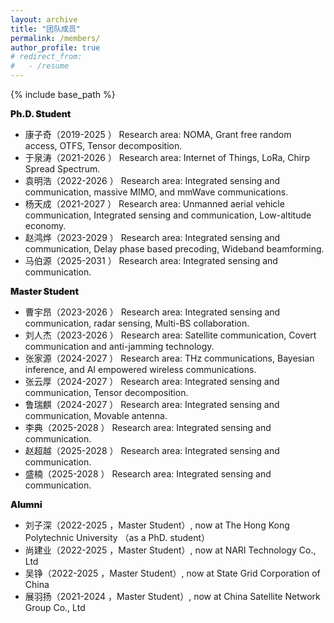 ```yaml
---
layout: archive
title: "团队成员"
permalink: /members/
author_profile: true
# redirect_from:
#   - /resume
---
```


{% include base_path %}

<p style="font-weight: 900;">Ph.D. Student</p>
<ul>
    <li>康子奇（2019-2025 ） Research area: NOMA, Grant free random access, OTFS, Tensor decomposition. </li>
    <li>于泉涛（2021-2026 ） Research area: Internet of Things, LoRa, Chirp Spread Spectrum. </li>
    <li>袁明浩（2022-2026 ） Research area: Integrated sensing and communication, massive MIMO, and mmWave communications. </li>
    <li>杨天成（2021-2027 ） Research area: Unmanned aerial vehicle communication, Integrated sensing and communication, Low-altitude economy. </li>
    <li>赵鸿烨（2023-2029 ） Research area: Integrated sensing and communication, Delay phase based precoding, Wideband beamforming. </li>
    <li>马伯源（2025-2031 ） Research area: Integrated sensing and communication. </li>
</ul>

<p style="font-weight: 900;">Master Student</p>
<ul>
    <li>曹宇昂（2023-2026 ） Research area:  Integrated sensing and communication, radar sensing, Multi-BS collaboration. </li>
    <li>刘人杰（2023-2026 ） Research area:  Satellite communication, Covert communication and anti-jamming technology. </li>
    <li>张家源（2024-2027 ） Research area: THz communications, Bayesian inference, and AI empowered wireless communications. </li>
    <li>张云厚（2024-2027 ） Research area: Integrated sensing and communication, Tensor decomposition. </li>
    <li>鲁瑞麒（2024-2027 ） Research area: Integrated sensing and communication, Movable antenna. </li>
    <li>李典（2025-2028 ） Research area: Integrated sensing and communication. </li>
    <li>赵超越（2025-2028 ） Research area: Integrated sensing and communication. </li>
    <li>盛楠（2025-2028 ） Research area: Integrated sensing and communication. </li>
</ul>


<p style="font-weight: 900;">Alumni</p>
<ul>
    <li>刘子深（2022-2025 ，Master Student）, now at The Hong Kong Polytechnic University （as a PhD. student） </li>
    <li>尚建业（2022-2025 ，Master Student）, now at NARI Technology Co., Ltd </li> 
    <li>吴铮（2022-2025 ，Master Student）, now at   State Grid Corporation of China</li> 
    <li>展羽扬（2021-2024 ，Master Student）, now at China Satellite Network Group Co., Ltd </li>   
</ul>